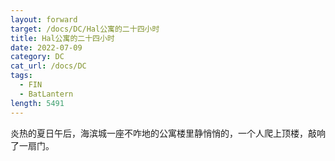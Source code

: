 ```yaml
---
layout: forward
target: /docs/DC/Hal公寓的二十四小时
title: Hal公寓的二十四小时
date: 2022-07-09
category: DC
cat_url: /docs/DC
tags: 
  - FIN
  - BatLantern
length: 5491
---
```


炎热的夏日午后，海滨城一座不咋地的公寓楼里静悄悄的，一个人爬上顶楼，敲响了一扇门。
